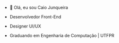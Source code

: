 - 👋 Olá, eu sou Caio Junqueira

- Desenvolvedor Front-End
- Designer UI/UX
- Graduando em Engenharia de Computação | UTFPR
